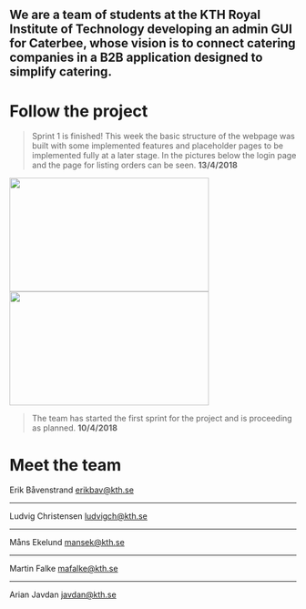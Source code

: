 

## We are a team of students at the KTH Royal Institute of Technology developing an admin GUI for Caterbee, whose vision is to connect catering companies in a B2B application designed to simplify catering.


# Follow the project


> Sprint 1 is finished! This week the basic structure of the webpage was built with some implemented features and placeholder pages to be implemented fully at a later stage. In the pictures below the login page and the page for listing orders can be seen.
>**13/4/2018**

<img src="https://i.imgur.com/QtNAASF.png" width="350" height="200"> <img src="https://i.imgur.com/BrV6B1b.png" width="350" height="200">             
                                 
                                                    

> The team has started the first sprint for the project and is proceeding as planned.
> **10/4/2018**



# Meet the team

Erik Båvenstrand  [erikbav@kth.se](https://erikbav@kth.se)

---

Ludvig Christensen [ludvigch@kth.se](https://ludvigch@kth.se)

---

Måns Ekelund  [mansek@kth.se](https://mansek@kth.se)

---

Martin Falke  [mafalke@kth.se](https://mafalke@kth.se)

---

Arian Javdan  [javdan@kth.se](https://javdan@kth.se)

